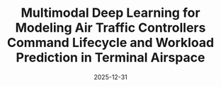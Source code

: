 ---
title: "Multimodal Deep Learning for Modeling Air Traffic Controllers Command Lifecycle and Workload Prediction in Terminal Airspace"
collection: publications
category: conferences
permalink: /publication/2024-11-25-paper-title-number-7
date: 2025-12-31
venue: 'Accepted, 7th Asia Conference on Machine Learning and Computing (ACMLC 2025)'
paperurl: '/files/manuscript3.pdf'
slidesurl: '/files/ACMLC2025.pdf'
---